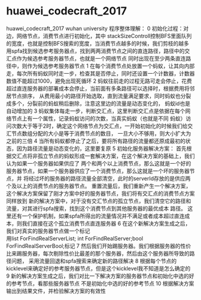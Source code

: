 # huawei_codecraft_2017
huawei_codecraft_2017 wuhan university 
程序整体理解：
0 初始化过程：对边，网络节点，消费节点进行初始化，其中
  stackSizeControll控制BFS里面队列的宽度，也就是控制BFS搜索的宽度，当消费节点越多的时候，我们剪枝的越多
  用spfa找到候选参考服务器点，找到两两消费节点之间的直连路径，路径中的交汇点作为候选参考服务器节点，也就是一个网络节点
  同时出现在至少两条直连路径中，则作为候选参考服务器节点
1 在每个消费节点处放置一个蚂蚁，让其向内部走，每次所有蚂蚁同时走一步，检查其是否停止，同时还设置一个计数器，计数器
  数值不能超过1000，避免出现死循环
2 蚂蚁往前走的过程无路可走会停止，花费超过直连服务器的部署成本会停止，当前面有多条路径可以选择时，根据费用将邻居节点排序，
从费用最小的路径开始选取，直到流量满足要求，同时蚂蚁也分裂成多个，分裂前的蚂蚁稍后删除，注意这里边的流量是动态变化的，
蚂蚁id也是自动增加的
3 蚂蚁集体每走一步，判断交汇点，这里判断交汇点是依据在每个网络节点上有一个属性，记录蚂蚁访问的次数，当真实蚂蚁（也就是不同
蚂蚁）访问次数大于等于2时，确定这个网络节点为交汇点，一开始初始化的时候我们给交汇节点数组分配的大小是等于消费节点的数目，
一旦大小不够用，则大小扩大为之前的三倍
4 当所有蚂蚁都停止了之后，要将所有路径的流量都还原成最初的状态，因为路径流量是动态变化的，这里要复原
5 初始化服务器解决方案：
   首先根据交汇点将非孤立节点的蚂蚁形成一套解决方案，在这个解决方案的基础上，我们认为如果一个服务器如果供应了
两个和两个以上消费节点，那么这就是一个好的服务器节点，如果一个服务器供应了一个消费节点，那么这就是一个坏的服务器节点，并
将经过坏的服务器的路径流量全部清空，此时的serverId存放的是供应两个及以上的消费节点的服务器节点。
   重置流量后，我们重新产生一个解决方案，这个解决方案保留了刚才方案中好的服务器节点，我们将有交汇点的消费节点方案同样放到
新的解决方案中，对于没有交汇节点的孤立节点，我们清空它的路径和流量，对其进行spfa搜索，找到这个消费节点到其他服务器的最优成本
路径。
   这里还有一个保护机制，如果spfa所得出的流量情况并不满足或者成本超过直连成本，则我们直接在这个孤立消费节点直连服务器
6 在这个新解决方案生成之后，我们对真实的服务器节点做一个标记		
用list<int> ForFindRealServerList;
int ForFindRealServer;bool ForFindRealServerBool;标记
7 然后我们开始踢服务器。我们根据服务器的性价比来踢服务器，每次剔除性价比最差的那个服务器，然后由这个服务器所导致的路径问题，
采用流量回退和spfa搜索来确定新的路径解决
8 根据每个节点的kicklevel来确定好的参考服务器节点，但是这个kicklevel我不知道是怎么确定的
9 新的解决方案生成之后，我们对比一下解决方案的服务器节点和初始化中选的好的参考节点，看那些服务器节点
不是初始化中选的好的参考节点
10 根据解决方案输出到结果文件，并检验解决方案的有效性

